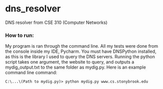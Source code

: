 # dns_resolver
DNS resolver from CSE 310 (Computer Networks)
### How to run:

My program is ran through the command line. All my tests were done from the console
inside my IDE, Pycharm. You must have DNSPython installed, as this is the library I used to
query the DNS servers. Running the python script takes one argument, the website to query,
and outputs a mydig_output.txt to the same folder as mydig.py. Here is an example command
line command:
```
C:\...\(Path to mydig.py)> python mydig.py www.cs.stonybrook.edu
```
